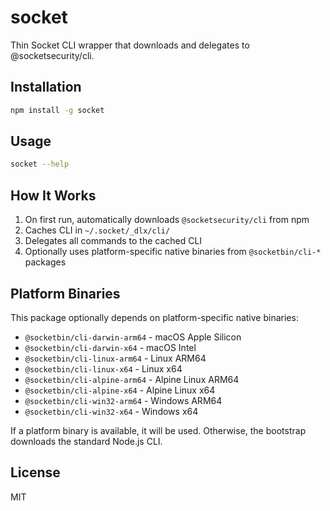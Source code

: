 # socket

Thin Socket CLI wrapper that downloads and delegates to @socketsecurity/cli.

## Installation

```bash
npm install -g socket
```

## Usage

```bash
socket --help
```

## How It Works

1. On first run, automatically downloads `@socketsecurity/cli` from npm
2. Caches CLI in `~/.socket/_dlx/cli/`
3. Delegates all commands to the cached CLI
4. Optionally uses platform-specific native binaries from `@socketbin/cli-*` packages

## Platform Binaries

This package optionally depends on platform-specific native binaries:

- `@socketbin/cli-darwin-arm64` - macOS Apple Silicon
- `@socketbin/cli-darwin-x64` - macOS Intel
- `@socketbin/cli-linux-arm64` - Linux ARM64
- `@socketbin/cli-linux-x64` - Linux x64
- `@socketbin/cli-alpine-arm64` - Alpine Linux ARM64
- `@socketbin/cli-alpine-x64` - Alpine Linux x64
- `@socketbin/cli-win32-arm64` - Windows ARM64
- `@socketbin/cli-win32-x64` - Windows x64

If a platform binary is available, it will be used. Otherwise, the bootstrap downloads the standard Node.js CLI.

## License

MIT
